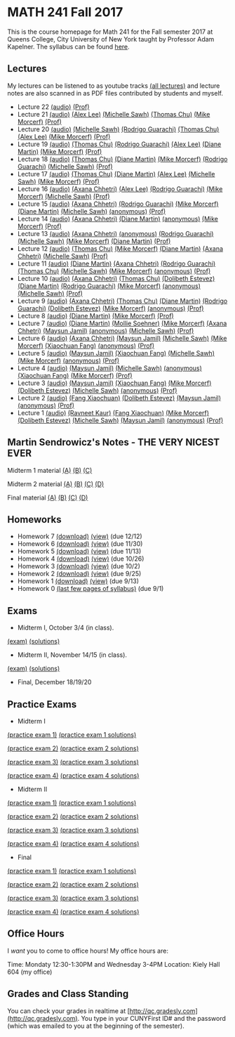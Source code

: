 # MATH 241 Fall 2017

This is the course homepage for Math 241 for the Fall semester 2017 at Queens College, City University of New York taught by Professor Adam Kapelner. The syllabus can be found [here](https://raw.githubusercontent.com/kapelner/QC_Math_241_Fall_2017/master/syllabus/syllabus.pdf).

<!--
## Schedule

There are three identical sections for this class:
A, Mon/Wed 10:45AM - 12PM
B, Mon/Wed 1:40PM - 2:55PM
C, Tue/Thu 6:30PM - 7:45PM

If you are in Sections A or B, ignore the following. Due to the Jewish holidays, I cannot be here on two Thursdays for Section C: October 5 and 12 and thus those two classes are canceled. I usually give one whole lecture period devoted entirely to review. There will be no such lecture period for section C for Midterms 1 and 2. To make up for this, I will do a separate review period Monday October 2 from 6:30-8PM and Monday November 13 from 6:30-7:45PM for Section C only. Section C students are also welcome to come to the review in Sections A and B those Monday mornings for additional review.-->

## Lectures

My lectures can be listened to as youtube tracks [(all lectures)](https://www.youtube.com/playlist?list=PLIwvCnCDnF14sRnB6lUck67KFYCZSBLdO) and lecture notes are also scanned in as PDF files contributed by students and myself.

<!--
* Lecture 23 [(audio)](https://youtu.be/3ootpia0) [(Marcin Sendrowicz Lecs22&23)](https://github.com/kapelner/QC_Math_241_Fall_2017/blob/master/lectures/lec23marcin.pdf) [(Anvar Ashurov)](https://github.com/kapelner/QC_Math_241_Fall_2017/blob/master/lectures/lec23ash.pdf)  [(Linagyong Chen)](https://github.com/kapelner/QC_Math_241_Fall_2017/blob/master/lectures/lec23chenl.pdf) [(Ken Zou)](https://github.com/kapelner/QC_Math_241_Fall_2017/blob/master/lectures/lec23zou.pdf) [(Sherly Zheng)](https://github.com/kapelner/QC_Math_241_Fall_2017/blob/master/lectures/lec23zheng.pdf) [(Randip Parhar)](https://github.com/kapelner/QC_Math_241_Fall_2017/blob/master/lectures/lec23parhar.pdf) [(Prof)](https://github.com/kapelner/QC_Math_241_Fall_2017/blob/master/lectures/lec23kap.pdf)-->
* Lecture 22 [(audio)](https://youtu.be/JWCkPd_FCT0) [(Prof)](https://github.com/kapelner/QC_Math_241_Fall_2017/blob/master/lectures/lec22kap.pdf)
* Lecture 21 [(audio)](https://youtu.be/yR-9JWh5cm0) [(Alex Lee)](https://github.com/kapelner/QC_Math_241_Fall_2017/blob/master/lectures/lec21lee.pdf) [(Michelle Sawh)](https://github.com/kapelner/QC_Math_241_Fall_2017/blob/master/lectures/lec21sawh.pdf) [(Thomas Chu)](https://github.com/kapelner/QC_Math_241_Fall_2017/blob/master/lectures/lec21chu.pdf) [(Mike Morcerf)](https://github.com/kapelner/QC_Math_241_Fall_2017/blob/master/lectures/lec21morcerf.pdf) [(Prof)](https://github.com/kapelner/QC_Math_241_Fall_2017/blob/master/lectures/lec22kap.pdf) 
* Lecture 20 [(audio)](https://youtu.be/OCsRpTFzNdw) [(Michelle Sawh)](https://github.com/kapelner/QC_Math_241_Fall_2017/blob/master/lectures/lec20sawh.pdf) [(Rodrigo Guarachi)](https://github.com/kapelner/QC_Math_241_Fall_2017/blob/master/lectures/lec20guarachi.pdf) [(Thomas Chu)](https://github.com/kapelner/QC_Math_241_Fall_2017/blob/master/lectures/lec20chu.pdf) [(Alex Lee)](https://github.com/kapelner/QC_Math_241_Fall_2017/blob/master/lectures/lec20lee.pdf) [(Mike Morcerf)](https://github.com/kapelner/QC_Math_241_Fall_2017/blob/master/lectures/lec20morcerf.pdf) [(Prof)](https://github.com/kapelner/QC_Math_241_Fall_2017/blob/master/lectures/lec20kap.pdf)
* Lecture 19 [(audio)](https://youtu.be/qTCtwwaiFW0) [(Thomas Chu)](https://github.com/kapelner/QC_Math_241_Fall_2017/blob/master/lectures/lec19chu.pdf) [(Rodrigo Guarachi)](https://github.com/kapelner/QC_Math_241_Fall_2017/blob/master/lectures/lec19guarachi.pdf) [(Alex Lee)](https://github.com/kapelner/QC_Math_241_Fall_2017/blob/master/lectures/lec19lee.pdf) [(Diane Martin)](https://github.com/kapelner/QC_Math_241_Fall_2017/blob/master/lectures/lec19martin.pdf) [(Mike Morcerf)](https://github.com/kapelner/QC_Math_241_Fall_2017/blob/master/lectures/lec19morcerf.pdf) [(Prof)](https://github.com/kapelner/QC_Math_241_Fall_2017/blob/master/lectures/lec19kap.pdf)
* Lecture 18 [(audio)](https://youtu.be/heksIfk5LtA) [(Thomas Chu)](https://github.com/kapelner/QC_Math_241_Fall_2017/blob/master/lectures/lec18chu.pdf) [(Diane Martin)](https://github.com/kapelner/QC_Math_241_Fall_2017/blob/master/lectures/lec18martin.pdf) [(Mike Morcerf)](https://github.com/kapelner/QC_Math_241_Fall_2017/blob/master/lectures/lec18morcerf.pdf) [(Rodrigo Guarachi)](https://github.com/kapelner/QC_Math_241_Fall_2017/blob/master/lectures/lec18guarachi.pdf) [(Michelle Sawh)](https://github.com/kapelner/QC_Math_241_Fall_2017/blob/master/lectures/lec18sawh.pdf) [(Prof)](https://github.com/kapelner/QC_Math_241_Fall_2017/blob/master/lectures/lec18kap.pdf)
* Lecture 17 [(audio)](https://youtu.be/luqCUFeVo7E) [(Thomas Chu)](https://github.com/kapelner/QC_Math_241_Fall_2017/blob/master/lectures/lec17chu.pdf) [(Diane Martin)](https://github.com/kapelner/QC_Math_241_Fall_2017/blob/master/lectures/lec17martin.pdf) [(Alex Lee)](https://github.com/kapelner/QC_Math_241_Fall_2017/blob/master/lectures/lec17lee.pdf) [(Michelle Sawh)](https://github.com/kapelner/QC_Math_241_Fall_2017/blob/master/lectures/lec17sawh.pdf) [(Mike Morcerf)](https://github.com/kapelner/QC_Math_241_Fall_2017/blob/master/lectures/lec17morcerf.pdf) [(Prof)](https://github.com/kapelner/QC_Math_241_Fall_2017/blob/master/lectures/lec17kap.pdf) 
* Lecture 16 [(audio)](https://youtu.be/itVYZ2tcPf8) [(Axana Chhetri)](https://github.com/kapelner/QC_Math_241_Fall_2017/blob/master/lectures/lec16chhetri.pdf) [(Alex Lee)](https://github.com/kapelner/QC_Math_241_Fall_2017/blob/master/lectures/lec16lee.pdf) [(Rodrigo Guarachi)](https://github.com/kapelner/QC_Math_241_Fall_2017/blob/master/lectures/lec16guarachi.pdf) [(Mike Morcerf)](https://github.com/kapelner/QC_Math_241_Fall_2017/blob/master/lectures/lec16morcerf.pdf) [(Michelle Sawh)](https://github.com/kapelner/QC_Math_241_Fall_2017/blob/master/lectures/lec16sawh.pdf) [(Prof)](https://github.com/kapelner/QC_Math_241_Fall_2017/blob/master/lectures/lec16kap.pdf)
* Lecture 15 [(audio)](https://youtu.be/xBZhDE1us0I) [(Axana Chhetri)](https://github.com/kapelner/QC_Math_241_Fall_2017/blob/master/lectures/lec15chhetri.pdf) [(Rodrigo Guarachi)](https://github.com/kapelner/QC_Math_241_Fall_2017/blob/master/lectures/lec15guarachi.pdf) [(Mike Morcerf)](https://github.com/kapelner/QC_Math_241_Fall_2017/blob/master/lectures/lec15morcerf.pdf) [(Diane Martin)](https://github.com/kapelner/QC_Math_241_Fall_2017/blob/master/lectures/lec15martin.pdf) [(Michelle Sawh)](https://github.com/kapelner/QC_Math_241_Fall_2017/blob/master/lectures/lec15sawh.pdf) [(anonymous)](https://github.com/kapelner/QC_Math_241_Fall_2017/blob/master/lectures/lec15anon.pdf) [(Prof)](https://github.com/kapelner/QC_Math_241_Fall_2017/blob/master/lectures/lec15kap.pdf)
* Lecture 14 [(audio)](https://youtu.be/cPidHy4ou_4) [(Axana Chhetri)](https://github.com/kapelner/QC_Math_241_Fall_2017/blob/master/lectures/lec14chhetri.pdf) [(Diane Martin)](https://github.com/kapelner/QC_Math_241_Fall_2017/blob/master/lectures/lec14martin.pdf) [(anonymous)](https://github.com/kapelner/QC_Math_241_Fall_2017/blob/master/lectures/lec14anon.pdf) [(Mike Morcerf)](https://github.com/kapelner/QC_Math_241_Fall_2017/blob/master/lectures/lec14morcerf.pdf) [(Prof)](https://github.com/kapelner/QC_Math_241_Fall_2017/blob/master/lectures/lec14kap.pdf)
* Lecture 13 [(audio)](https://youtu.be/lOFf-5OtEtQ) [(Axana Chhetri)](https://github.com/kapelner/QC_Math_241_Fall_2017/blob/master/lectures/lec13chhetri.pdf) [(anonymous)](https://github.com/kapelner/QC_Math_241_Fall_2017/blob/master/lectures/lec13anon.pdf) [(Rodrigo Guarachi)](https://github.com/kapelner/QC_Math_241_Fall_2017/blob/master/lectures/lec13guarachi.pdf) [(Michelle Sawh)](https://github.com/kapelner/QC_Math_241_Fall_2017/blob/master/lectures/lec13sawh.pdf) [(Mike Morcerf)](https://github.com/kapelner/QC_Math_241_Fall_2017/blob/master/lectures/lec13morcerf.pdf) [(Diane Martin)](https://github.com/kapelner/QC_Math_241_Fall_2017/blob/master/lectures/lec13martin.pdf) [(Prof)](https://github.com/kapelner/QC_Math_241_Fall_2017/blob/master/lectures/lec13kap.pdf)
* Lecture 12 [(audio)](https://youtu.be/pJeye2iFGt4) [(Thomas Chu)](https://github.com/kapelner/QC_Math_241_Fall_2017/blob/master/lectures/lec12chu.pdf) [(Mike Morcerf)](https://github.com/kapelner/QC_Math_241_Fall_2017/blob/master/lectures/lec12morcerf.pdf) [(Diane Martin)](https://github.com/kapelner/QC_Math_241_Fall_2017/blob/master/lectures/lec12martin.pdf) [(Axana Chhetri)](https://github.com/kapelner/QC_Math_241_Fall_2017/blob/master/lectures/lec12chhetri.pdf) [(Michelle Sawh)](https://github.com/kapelner/QC_Math_241_Fall_2017/blob/master/lectures/lec12sawh.pdf) [(Prof)](https://github.com/kapelner/QC_Math_241_Fall_2017/blob/master/lectures/lec12kap.pdf)
* Lecture 11 [(audio)](https://youtu.be/LhkoApLLgVI) [(Diane Martin)](https://github.com/kapelner/QC_Math_241_Fall_2017/blob/master/lectures/lec11martin.pdf) [(Axana Chhetri)](https://github.com/kapelner/QC_Math_241_Fall_2017/blob/master/lectures/lec11chhetri.pdf) [(Rodrigo Guarachi)](https://github.com/kapelner/QC_Math_241_Fall_2017/blob/master/lectures/lec11guarachi.pdf) [(Thomas Chu)](https://github.com/kapelner/QC_Math_241_Fall_2017/blob/master/lectures/lec11chu.pdf) [(Michelle Sawh)](https://github.com/kapelner/QC_Math_241_Fall_2017/blob/master/lectures/lec11sawh.pdf) [(Mike Morcerf)](https://github.com/kapelner/QC_Math_241_Fall_2017/blob/master/lectures/lec10morcerf.pdf) [(anonymous)](https://github.com/kapelner/QC_Math_241_Fall_2017/blob/master/lectures/lec11anon.pdf) [(Prof)](https://github.com/kapelner/QC_Math_241_Fall_2017/blob/master/lectures/lec11kap.pdf)
* Lecture 10 [(audio)](https://youtu.be/sFfeasut7Jw) [(Axana Chhetri)](https://github.com/kapelner/QC_Math_241_Fall_2017/blob/master/lectures/lec10chhetri.pdf) [(Thomas Chu)](https://github.com/kapelner/QC_Math_241_Fall_2017/blob/master/lectures/lec10chu.pdf) [(Dolibeth Estevez)](https://github.com/kapelner/QC_Math_241_Fall_2017/blob/master/lectures/lec10estevez.pdf) [(Diane Martin)](https://github.com/kapelner/QC_Math_241_Fall_2017/blob/master/lectures/lec10martin.pdf) [(Rodrigo Guarachi)](https://github.com/kapelner/QC_Math_241_Fall_2017/blob/master/lectures/lec10guarachi.pdf) [(Mike Morcerf)](https://github.com/kapelner/QC_Math_241_Fall_2017/blob/master/lectures/lec10morcerf.pdf) [(anonymous)](https://github.com/kapelner/QC_Math_241_Fall_2017/blob/master/lectures/lec10anon.pdf) [(Michelle Sawh)](https://github.com/kapelner/QC_Math_241_Fall_2017/blob/master/lectures/lec10sawh.pdf) [(Prof)](https://github.com/kapelner/QC_Math_241_Fall_2017/blob/master/lectures/lec10kap.pdf)
* Lecture 9 [(audio)](https://youtu.be/G5x5HL91yHE) [(Axana Chhetri)](https://github.com/kapelner/QC_Math_241_Fall_2017/blob/master/lectures/lec09chhetri.pdf) [(Thomas Chu)](https://github.com/kapelner/QC_Math_241_Fall_2017/blob/master/lectures/lec09chu.pdf) [(Diane Martin)](https://github.com/kapelner/QC_Math_241_Fall_2017/blob/master/lectures/lec09martin.pdf) [(Rodrigo Guarachi)](https://github.com/kapelner/QC_Math_241_Fall_2017/blob/master/lectures/lec09guarachi.pdf) [(Dolibeth Estevez)](https://github.com/kapelner/QC_Math_241_Fall_2017/blob/master/lectures/lec09estevez.pdf) [(Mike Morcerf)](https://github.com/kapelner/QC_Math_241_Fall_2017/blob/master/lectures/lec09morcerf.pdf) [(anonymous)](https://github.com/kapelner/QC_Math_241_Fall_2017/blob/master/lectures/lec09anon.pdf) [(Prof)](https://github.com/kapelner/QC_Math_241_Fall_2017/blob/master/lectures/lec09kap.pdf)
* Lecture 8 [(audio)](https://youtu.be/_cuMUV52p10) [(Diane Martin)](https://github.com/kapelner/QC_Math_241_Fall_2017/blob/master/lectures/lec08martin.pdf) [(Mike Morcerf)](https://github.com/kapelner/QC_Math_241_Fall_2017/blob/master/lectures/lec08morcerf.pdf) [(Prof)](https://github.com/kapelner/QC_Math_241_Fall_2017/blob/master/lectures/lec08kap.pdf)
* Lecture 7 [(audio)](https://youtu.be/h21vprV8u7o) [(Diane Martin)](https://github.com/kapelner/QC_Math_241_Fall_2017/blob/master/lectures/lec07martin.pdf) [(Mollie Soehner)](https://github.com/kapelner/QC_Math_241_Fall_2017/blob/master/lectures/lec07soehner.pdf) [(Mike Morcerf)](https://github.com/kapelner/QC_Math_241_Fall_2017/blob/master/lectures/lec07morcerf.pdf) [(Axana Chhetri)](https://github.com/kapelner/QC_Math_241_Fall_2017/blob/master/lectures/lec07chhetri.pdf) [(Maysun Jamil)](https://github.com/kapelner/QC_Math_241_Fall_2017/blob/master/lectures/lec07jamil.pdf) [(anonymous)](https://github.com/kapelner/QC_Math_241_Fall_2017/blob/master/lectures/lec07anon.pdf) [(Michelle Sawh)](https://github.com/kapelner/QC_Math_241_Fall_2017/blob/master/lectures/lec07sawh.pdf) [(Prof)](https://github.com/kapelner/QC_Math_241_Fall_2017/blob/master/lectures/lec07kap.pdf)
* Lecture 6 [(audio)](https://youtu.be/Z1R2FaHJLeU) [(Axana Chhetri)](https://github.com/kapelner/QC_Math_241_Fall_2017/blob/master/lectures/lec06chhetri.pdf) [(Maysun Jamil)](https://github.com/kapelner/QC_Math_241_Fall_2017/blob/master/lectures/lec06jamil.pdf) [(Michelle Sawh)](https://github.com/kapelner/QC_Math_241_Fall_2017/blob/master/lectures/lec06sawh.pdf) [(Mike Morcerf)](https://github.com/kapelner/QC_Math_241_Fall_2017/blob/master/lectures/lec06morcerf.pdf) [(Xiaochuan Fang)](https://github.com/kapelner/QC_Math_241_Fall_2017/blob/master/lectures/lec06fang.pdf) [(anonymous)](https://github.com/kapelner/QC_Math_241_Fall_2017/blob/master/lectures/lec06anon.pdf) [(Prof)](https://github.com/kapelner/QC_Math_241_Fall_2017/blob/master/lectures/lec06kap.pdf)
* Lecture 5 [(audio)](https://youtu.be/4HqLEuhaU-c) [(Maysun Jamil)](https://github.com/kapelner/QC_Math_241_Fall_2017/blob/master/lectures/lec05jamil.pdf) [(Xiaochuan Fang)](https://github.com/kapelner/QC_Math_241_Fall_2017/blob/master/lectures/lec05fang.pdf) [(Michelle Sawh)](https://github.com/kapelner/QC_Math_241_Fall_2017/blob/master/lectures/lec05sawh.pdf) [(Mike Morcerf)](https://github.com/kapelner/QC_Math_241_Fall_2017/blob/master/lectures/lec05morcerf.pdf) [(anonymous)](https://github.com/kapelner/QC_Math_241_Fall_2017/blob/master/lectures/lec04anon.pdf) [(Prof)](https://github.com/kapelner/QC_Math_241_Fall_2017/blob/master/lectures/lec05kap.pdf)
* Lecture 4 [(audio)](https://youtu.be/51MXSWzN8cY) [(Maysun Jamil)](https://github.com/kapelner/QC_Math_241_Fall_2017/blob/master/lectures/lec04jamil.pdf) [(Michelle Sawh)](https://github.com/kapelner/QC_Math_241_Fall_2017/blob/master/lectures/lec04sawh.pdf) [(anonymous)](https://github.com/kapelner/QC_Math_241_Fall_2017/blob/master/lectures/lec04anon.pdf) [(Xiaochuan Fang)](https://github.com/kapelner/QC_Math_241_Fall_2017/blob/master/lectures/lec04fang.pdf) [(Mike Morcerf)](https://github.com/kapelner/QC_Math_241_Fall_2017/blob/master/lectures/lec04morcerf.pdf) [(Prof)](https://github.com/kapelner/QC_Math_241_Fall_2017/blob/master/lectures/lec04kap.pdf)
* Lecture 3 [(audio)](https://youtu.be/FmRlkSRO3ag) [(Maysun Jamil)](https://github.com/kapelner/QC_Math_241_Fall_2017/blob/master/lectures/lec03jamil.pdf) [(Xiaochuan Fang)](https://github.com/kapelner/QC_Math_241_Fall_2017/blob/master/lectures/lec03fang.pdf) [(Mike Morcerf)](https://github.com/kapelner/QC_Math_241_Fall_2017/blob/master/lectures/lec03morcerf.pdf) [(Dolibeth Estevez)](https://github.com/kapelner/QC_Math_241_Fall_2017/blob/master/lectures/lec03estevez.pdf) [(Michelle Sawh)](https://github.com/kapelner/QC_Math_241_Fall_2017/blob/master/lectures/lec03sawh.pdf) [(anonymous)](https://github.com/kapelner/QC_Math_241_Fall_2017/blob/master/lectures/lec03anon.pdf) [(Prof)](https://github.com/kapelner/QC_Math_241_Fall_2017/blob/master/lectures/lec03kap.pdf)
* Lecture 2 [(audio)](https://youtu.be/qadgUoHEO14) [(Fang Xiaochuan)](https://github.com/kapelner/QC_Math_241_Fall_2017/blob/master/lectures/lec02fang.pdf) [(Dolibeth Estevez)](https://github.com/kapelner/QC_Math_241_Fall_2017/blob/master/lectures/lec02estevez.pdf) [(Maysun Jamil)](https://github.com/kapelner/QC_Math_241_Fall_2017/blob/master/lectures/lec02jamil.pdf) [(anonymous)](https://github.com/kapelner/QC_Math_241_Fall_2017/blob/master/lectures/lec02anon.pdf) [(Prof)](https://github.com/kapelner/QC_Math_241_Fall_2017/blob/master/lectures/lec02kap.pdf)
* Lecture 1 [(audio)](https://youtu.be/qadgUoHEO14) [(Ravneet Kaur)](https://github.com/kapelner/QC_Math_241_Fall_2017/blob/master/lectures/lec01kaur.pdf) [(Fang Xiaochuan)](https://github.com/kapelner/QC_Math_241_Fall_2017/blob/master/lectures/lec01fang.pdf) [(Mike Morcerf)](https://github.com/kapelner/QC_Math_241_Fall_2017/blob/master/lectures/lec01morcerf.pdf) [(Dolibeth Estevez)](https://github.com/kapelner/QC_Math_241_Fall_2017/blob/master/lectures/lec01estevez.pdf) [(Michelle Sawh)](https://github.com/kapelner/QC_Math_241_Fall_2017/blob/master/lectures/lec01sawh.pdf) [(Maysun Jamil)](https://github.com/kapelner/QC_Math_241_Fall_2017/blob/master/lectures/lec01jamil.pdf) [(anonymous)](https://github.com/kapelner/QC_Math_241_Fall_2017/blob/master/lectures/lec01anon.pdf) [(Prof)](https://github.com/kapelner/QC_Math_241_Fall_2017/blob/master/lectures/lec01kap.pdf)


## Martin Sendrowicz's Notes - THE VERY NICEST EVER

Midterm 1 material [(A)](https://github.com/kapelner/QC_Math_241_Fall_2017/blob/master/marcin/1a.pdf) [(B)](https://github.com/kapelner/QC_Math_241_Fall_2017/blob/master/marcin/1b.pdf) [(C)](https://github.com/kapelner/QC_Math_241_Fall_2017/blob/master/marcin/1c.pdf)

Midterm 2 material [(A)](https://github.com/kapelner/QC_Math_241_Fall_2017/blob/master/marcin/2a.pdf) [(B)](https://github.com/kapelner/QC_Math_241_Fall_2017/blob/master/marcin/2b.pdf) [(C)](https://github.com/kapelner/QC_Math_241_Fall_2017/blob/master/marcin/2c.pdf) [(D)](https://github.com/kapelner/QC_Math_241_Fall_2017/blob/master/marcin/2d.pdf)

Final material [(A)](https://github.com/kapelner/QC_Math_241_Fall_2017/blob/master/marcin/3a.pdf) [(B)](https://github.com/kapelner/QC_Math_241_Fall_2017/blob/master/marcin/3b.pdf) [(C)](https://github.com/kapelner/QC_Math_241_Fall_2017/blob/master/marcin/3c.pdf) [(D)](https://github.com/kapelner/QC_Math_241_Fall_2017/blob/master/marcin/3d.pdf)

## Homeworks

<!--
* Homework 9 [(download)](https://github.com/kapelner/QC_Math_241_Fall_2017/blob/master/homeworks/hw09/hw09.pdf?raw=true) [(view)](https://github.com/kapelner/QC_Math_241_Fall_2017/blob/master/homeworks/hw09/hw09.pdf) (due 12/12)
* Homework 8 [(download)](https://github.com/kapelner/QC_Math_241_Fall_2017/blob/master/homeworks/hw08/hw08.pdf?raw=true) [(view)](https://github.com/kapelner/QC_Math_241_Fall_2017/blob/master/homeworks/hw08/hw08.pdf) (due 12/2)-->
* Homework 7 [(download)](https://github.com/kapelner/QC_Math_241_Fall_2017/blob/master/homeworks/hw07/hw07.pdf?raw=true) [(view)](https://github.com/kapelner/QC_Math_241_Fall_2017/blob/master/homeworks/hw07/hw07.pdf) (due 12/12)
* Homework 6 [(download)](https://github.com/kapelner/QC_Math_241_Fall_2017/blob/master/homeworks/hw06/hw06.pdf?raw=true) [(view)](https://github.com/kapelner/QC_Math_241_Fall_2017/blob/master/homeworks/hw06/hw06.pdf) (due 11/30)
* Homework 5 [(download)](https://github.com/kapelner/QC_Math_241_Fall_2017/blob/master/homeworks/hw05/hw05.pdf?raw=true) [(view)](https://github.com/kapelner/QC_Math_241_Fall_2017/blob/master/homeworks/hw05/hw05.pdf) (due 11/13)
* Homework 4 [(download)](https://github.com/kapelner/QC_Math_241_Fall_2017/blob/master/homeworks/hw04/hw04.pdf?raw=true) [(view)](https://github.com/kapelner/QC_Math_241_Fall_2017/blob/master/homeworks/hw04/hw04.pdf) (due 10/26)
* Homework 3 [(download)](https://github.com/kapelner/QC_Math_241_Fall_2017/blob/master/homeworks/hw03/hw03.pdf?raw=true) [(view)](https://github.com/kapelner/QC_Math_241_Fall_2017/blob/master/homeworks/hw03/hw03.pdf) (due 10/2)
* Homework 2 [(download)](https://github.com/kapelner/QC_Math_241_Fall_2017/blob/master/homeworks/hw02/hw02.pdf?raw=true) [(view)](https://github.com/kapelner/QC_Math_241_Fall_2017/blob/master/homeworks/hw02/hw02.pdf) (due 9/25)
* Homework 1 [(download)](https://github.com/kapelner/QC_Math_241_Fall_2017/blob/master/homeworks/hw01/hw01.pdf?raw=true) [(view)](https://github.com/kapelner/QC_Math_241_Fall_2017/blob/master/homeworks/hw01/hw01.pdf) (due 9/13)
* Homework 0 [(last few pages of syllabus)](https://github.com/kapelner/QC_Math_241_Fall_2017/blob/master/syllabus/syllabus.pdf?raw=true) (due 9/1)


## Exams


* Midterm I, October 3/4 (in class).

[(exam)](https://github.com/kapelner/QC_Math_241_Fall_2017/blob/master/exams/midterm1/midterm1.pdf) [(solutions)](https://github.com/kapelner/QC_Math_241_Fall_2017/blob/master/exams/midterm1/midterm1_solutions.pdf)

* Midterm II, November 14/15 (in class). 

[(exam)](https://github.com/kapelner/QC_Math_241_Fall_2017/blob/master/exams/midterm2/midterm2.pdf) [(solutions)](https://github.com/kapelner/QC_Math_241_Fall_2017/blob/master/exams/midterm2/midterm2_solutions.pdf)

* Final, December 18/19/20

## Practice Exams

* Midterm I

[(practice exam 1)](https://github.com/kapelner/QC_Math_241_Fall_2016/blob/master/exams/midterm1/midterm1.pdf) [(practice exam 1 solutions)](https://github.com/kapelner/QC_Math_241_Fall_2016/blob/master/exams/midterm1/midterm1_solutions.pdf)

[(practice exam 2)](https://github.com/kapelner/QC_Math_241_Fall_2015/blob/master/exams/midterm1/midterm1.pdf) [(practice exam 2 solutions)](https://github.com/kapelner/QC_Math_241_Fall_2015/blob/master/exams/midterm1/midterm1_solutions.pdf) 

[(practice exam 3)](https://github.com/kapelner/QC_Math_241_Spring_2015/blob/master/exams/midterm1/midterm1.pdf?raw=true) [(practice exam 3 solutions)](https://github.com/kapelner/QC_Math_241_Spring_2015/blob/master/exams/midterm1/midterm1_solutions.pdf?raw=true) 

[(practice exam 4)](https://github.com/kapelner/QC_Math_241_Fall_2014_15/blob/master/exams/midterm1/midterm1.pdf?raw=true) [(practice exam 4 solutions)](https://github.com/kapelner/QC_Math_241_Fall_2014_15/blob/master/exams/midterm1/midterm1_solutions.pdf?raw=true)

* Midterm II

[(practice exam 1)](https://github.com/kapelner/QC_Math_241_Fall_2016/blob/master/exams/midterm2/midterm2.pdf) [(practice exam 1 solutions)](https://github.com/kapelner/QC_Math_241_Fall_2016/blob/master/exams/midterm2/midterm2_solutions.pdf)

[(practice exam 2)](https://github.com/kapelner/QC_Math_241_Fall_2015/blob/master/exams/midterm2/midterm2.pdf) [(practice exam 2 solutions)](https://github.com/kapelner/QC_Math_241_Fall_2015/blob/master/exams/midterm2/midterm2_solutions.pdf) 

[(practice exam 3)](https://github.com/kapelner/QC_Math_241_Spring_2015/blob/master/exams/midterm2/midterm2.pdf?raw=true) [(practice exam 3 solutions)](https://github.com/kapelner/QC_Math_241_Spring_2015/blob/master/exams/midterm2/midterm2_solutions.pdf?raw=true) 

[(practice exam 4)](https://github.com/kapelner/QC_Math_241_Fall_2014_15/blob/master/exams/midterm2/midterm2.pdf?raw=true) [(practice exam 4 solutions)](https://github.com/kapelner/QC_Math_241_Fall_2014_15/blob/master/exams/midterm2/midterm2_solutions.pdf?raw=true)

* Final

[(practice exam 1)](https://github.com/kapelner/QC_Math_241_Fall_2016/blob/master/exams/final/final.pdf) [(practice exam 1 solutions)](https://github.com/kapelner/QC_Math_241_Fall_2016/blob/master/exams/final/final_solutions.pdf)

[(practice exam 2)](https://github.com/kapelner/QC_Math_241_Fall_2015/blob/master/exams/final/final.pdf) [(practice exam 2 solutions)](https://github.com/kapelner/QC_Math_241_Fall_2015/blob/master/exams/final/final_solutions.pdf)  

[(practice exam 3)](https://github.com/kapelner/QC_Math_241_Spring_2015/blob/master/exams/final/final.pdf?raw=true) [(practice exam 3 solutions)](https://github.com/kapelner/QC_Math_241_Spring_2015/blob/master/exams/final/final_solutions.pdf?raw=true) 

[(practice exam 4)](https://github.com/kapelner/QC_Math_241_Fall_2014_15/blob/master/exams/final/final.pdf?raw=true) [(practice exam 4 solutions)](https://github.com/kapelner/QC_Math_241_Fall_2014_15/blob/master/exams/final/final_solutions.pdf?raw=true)

## Office Hours

I *want* you to come to office hours! My office hours are:

Time: Mondaty 12:30-1:30PM and Wednesday 3-4PM
Location: Kiely Hall 604 (my office)

## Grades and Class Standing

You can check your grades in realtime at [http://qc.gradesly.com](http://qc.gradesly.com). You type in your CUNYFirst ID# and the password (which was emailed to you at the beginning of the semester).
